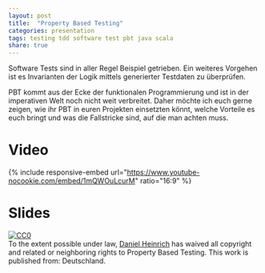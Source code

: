 ```yaml
---
layout: post
title:  "Property Based Testing"
categories: presentation
tags: testing tdd software test pbt java scala  
share: true
---
```


Software Tests sind in aller Regel Beispiel getrieben. Ein weiteres Vorgehen ist es Invarianten der Logik mittels 
generierter Testdaten zu überprüfen.

PBT kommt aus der Ecke der funktionalen Programmierung und ist in der imperativen Welt noch nicht weit verbreitet. Daher möchte ich euch gerne zeigen, wie ihr PBT in euren Projekten einsetzten könnt, welche Vorteile es euch bringt und was die Fallstricke sind, auf die man achten muss.

# Video
{% include responsive-embed url="https://www.youtube-nocookie.com/embed/1mQWOuLcurM" ratio="16:9" %}

# Slides
<script async class="speakerdeck-embed" data-id="4238a718bf9a4588b39ef2ea599b19e5" data-ratio="1.77777777777778" src="//speakerdeck.com/assets/embed.js"></script>

<p xmlns:dct="http://purl.org/dc/terms/" xmlns:vcard="http://www.w3.org/2001/vcard-rdf/3.0#">
  <a rel="license"
     href="http://creativecommons.org/publicdomain/zero/1.0/">
    <img src="http://i.creativecommons.org/p/zero/1.0/88x31.png" style="border-style: none;" alt="CC0" />
  </a>
  <br />
  To the extent possible under law,
  <a rel="dct:publisher"
     href="https://danny.nullzwo.dev/presentation/testing/2020/07/17/pbt.html">
    <span property="dct:title">Daniel Heinrich</span></a>
  has waived all copyright and related or neighboring rights to
  <span property="dct:title">Property Based Testing</span>.
This work is published from:
<span property="vcard:Country" datatype="dct:ISO3166"
      content="DE" about="https://danny.nullzwo.dev/presentation/testing/2020/07/17/pbt.html">
  Deutschland</span>.
</p>